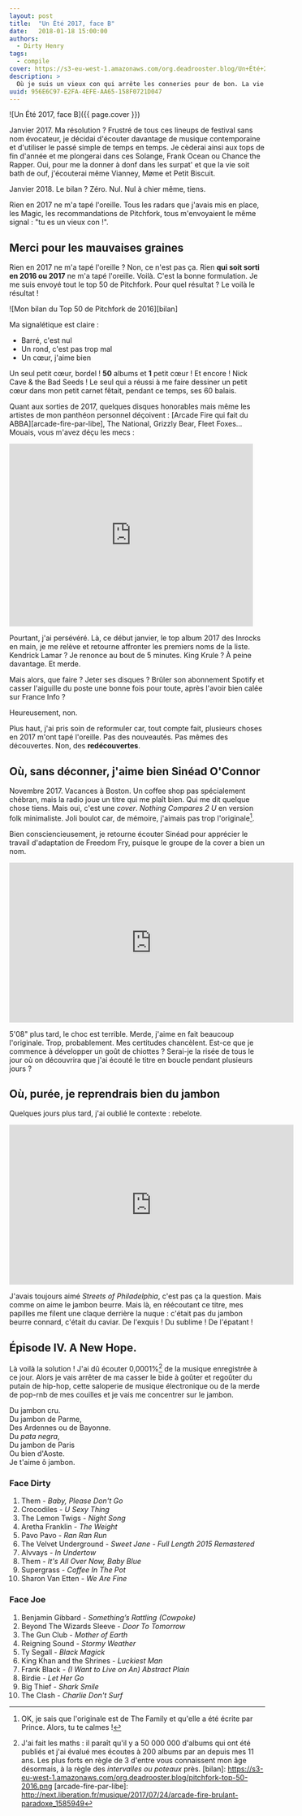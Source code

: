 ```yaml
---
layout: post
title:  "Un Été 2017, face B"
date:   2018-01-18 15:00:00
authors:
  - Dirty Henry
tags:
  - compile
cover: https://s3-eu-west-1.amazonaws.com/org.deadrooster.blog/Un+Été+2017-face+B.jpg
description: >
  Où je suis un vieux con qui arrête les conneries pour de bon. La vie est trop courte pour écouter Solange ou Vianney. Il vaut mieux ré-écouter du Sinéad ou se délecter d'un bon vieux jambon beurre.
uuid: 956E6C97-E2FA-4EFE-AA65-158F0721D047
---
```


![Un Été 2017, face B]({{ page.cover }})

Janvier 2017. Ma résolution ? Frustré de tous ces lineups de festival sans nom évocateur, je décidai d'écouter davantage de musique contemporaine et d'utiliser le passé simple de temps en temps. Je cèderai ainsi aux tops de fin d'année et me plongerai dans ces Solange, Frank Ocean ou Chance the Rapper. Oui, pour me la donner à donf dans les surpat' et que la vie soit bath de ouf, j'écouterai même Vianney, Møme et Petit Biscuit.

Janvier 2018. Le bilan ? Zéro. Nul. Nul à chier même, tiens.

Rien en 2017 ne m'a tapé l'oreille. Tous les radars que j'avais mis en place, les Magic, les recommandations de Pitchfork, tous m'envoyaient le même signal : "tu es un vieux con !".

## Merci pour les mauvaises graines

Rien en 2017 ne m'a tapé l'oreille ? Non, ce n'est pas ça. Rien **qui soit sorti en 2016 ou 2017** ne m'a tapé l'oreille. Voilà. C'est la bonne formulation. Je me suis envoyé tout le top 50 de Pitchfork. Pour quel résultat ? Le voilà le résultat !

![Mon bilan du Top 50 de Pitchfork de 2016][bilan]

Ma signalétique est claire :

* Barré, c'est nul
* Un rond, c'est pas trop mal
* Un cœur, j'aime bien

Un seul petit cœur, bordel ! **50** albums et **1** petit cœur ! Et encore ! Nick Cave & the Bad Seeds ! Le seul qui a réussi à me faire dessiner un petit cœur dans mon petit carnet fêtait, pendant ce temps, ses 60 balais.

Quant aux sorties de 2017, quelques disques honorables mais même les artistes de mon panthéon personnel déçoivent : [Arcade Fire qui fait du ABBA][arcade-fire-par-libe], The National, Grizzly Bear, Fleet Foxes... Mouais, vous m'avez déçu les mecs :

<iframe src="https://giphy.com/embed/pVAMI8QYM42n6" width="480" height="360" frameBorder="0" class="giphy-embed" allowFullScreen></iframe>

Pourtant, j'ai persévéré. Là, ce début janvier, le top album 2017 des Inrocks en main, je me relève et retourne affronter les premiers noms de la liste. Kendrick Lamar ? Je renonce au bout de 5 minutes. King Krule ? À peine davantage. Et merde.

Mais alors, que faire ? Jeter ses disques ? Brûler son abonnement Spotify et casser l'aiguille du poste une bonne fois pour toute, après l'avoir bien calée sur France Info ?

Heureusement, non.

Plus haut, j'ai pris soin de reformuler car, tout compte fait, plusieurs choses en 2017 m'ont tapé l'oreille. Pas des nouveautés. Pas mêmes des découvertes. Non, des **redécouvertes**.

## Où, sans déconner, j'aime bien Sinéad O'Connor

Novembre 2017. Vacances à Boston. Un coffee shop pas spécialement chébran, mais la radio joue un titre qui me plaît bien. Qui me dit quelque chose tiens. Mais oui, c'est une *cover*. *Nothing Compares 2 U* en version folk minimaliste. Joli boulot car, de mémoire, j'aimais pas trop l'originale[^1].

Bien consciencieusement, je retourne écouter Sinéad pour apprécier le travail d'adaptation de Freedom Fry, puisque le groupe de la cover a bien un nom.

<iframe width="560" height="315" src="https://www.youtube.com/embed/0-EF60neguk" frameborder="0" allow="autoplay; encrypted-media" allowfullscreen></iframe>

5'08" plus tard, le choc est terrible. Merde, j'aime en fait beaucoup l'originale. Trop, probablement. Mes certitudes chancèlent. Est-ce que je commence à développer un goût de chiottes ? Serai-je la risée de tous le jour où on découvrira que j'ai écouté le titre en boucle pendant plusieurs jours ?

## Où, purée, je reprendrais bien du jambon

Quelques jours plus tard, j'ai oublié le contexte : rebelote.

<iframe width="560" height="315" src="https://www.youtube.com/embed/4z2DtNW79sQ" frameborder="0" allow="autoplay; encrypted-media" allowfullscreen></iframe>

J'avais toujours aimé *Streets of Philadelphia*, c'est pas ça la question. Mais comme on aime le jambon beurre. Mais là, en réécoutant ce titre, mes papilles me filent une claque derrière la nuque : c'était pas du jambon beurre connard, c'était du caviar. De l'exquis ! Du sublime ! De l'épatant !

## Épisode IV. A New Hope.

Là voilà la solution ! J'ai dû écouter 0,0001%[^2] de la musique enregistrée à ce jour. Alors je vais arrêter de ma casser le bide à goûter et regoûter du putain de hip-hop, cette saloperie de musique électronique ou de la merde de pop-rnb de mes couilles et je vais me concentrer sur le jambon.

Du jambon cru.  
Du jambon de Parme,  
Des Ardennes ou de Bayonne.  
Du *pata negra*,  
Du jambon de Paris  
Ou bien d'Aoste.  
Je t'aime ô jambon.  

<div id='ete-2017-face-B-playlist'
     class="dr-playlist"
     dr-spotify-id="3Iy02RR8SSSoBhmspNDyAF"
     dr-spotify-user="guiguilele">
</div>

### Face Dirty

1. Them - *Baby, Please Don't Go*
1. Crocodiles - *U Sexy Thing*
1. The Lemon Twigs - *Night Song*
1. Aretha Franklin - *The Weight*
1. Pavo Pavo - *Ran Ran Run*
1. The Velvet Underground - *Sweet Jane - Full Length 2015 Remastered*
1. Alvvays - *In Undertow*
1. Them - *It's All Over Now, Baby Blue*
1. Supergrass - *Coffee In The Pot*
1. Sharon Van Etten - *We Are Fine*

### Face Joe

1. Benjamin Gibbard - *Something’s Rattling (Cowpoke)*
1. Beyond The Wizards Sleeve - *Door To Tomorrow*
1. The Gun Club - *Mother of Earth*
1. Reigning Sound - *Stormy Weather*
1. Ty Segall - *Black Magick*
1. King Khan and the Shrines - *Luckiest Man*
1. Frank Black - *(I Want to Live on An) Abstract Plain*
1. Birdie - *Let Her Go*
1. Big Thief - *Shark Smile*
1. The Clash - *Charlie Don't Surf*

[^1]: OK, je sais que l'originale est de The Family et qu'elle a été écrite par Prince. Alors, tu te calmes !
[^2]: J'ai fait les maths : il paraît qu'il y a 50 000 000 d'albums qui ont été publiés et j'ai évalué mes écoutes à 200 albums par an depuis mes 11 ans. Les plus forts en règle de 3 d'entre vous connaissent mon âge désormais, à la règle des *intervalles ou poteaux* près.
[bilan]: https://s3-eu-west-1.amazonaws.com/org.deadrooster.blog/pitchfork-top-50-2016.png
[arcade-fire-par-libe]: http://next.liberation.fr/musique/2017/07/24/arcade-fire-brulant-paradoxe_1585949
